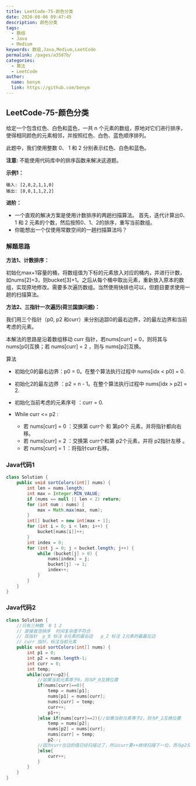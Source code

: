 ```yaml
---
title: LeetCode-75-颜色分类
date: 2020-08-06 09:47:45
description: 颜色分类
tags: 
  - 数组
  - Java
  - Medium
keywords: 数组,Java,Medium,LeetCode
permalink: /pages/a35d7b/
categories: 
  - 算法
  - LeetCode
author: 
  name: benym
  link: https://github.com/benym
---
```


## LeetCode-75-颜色分类

给定一个包含红色、白色和蓝色，一共 n 个元素的数组，原地对它们进行排序，使得相同颜色的元素相邻，并按照红色、白色、蓝色顺序排列。

此题中，我们使用整数 0、 1 和 2 分别表示红色、白色和蓝色。

**注意:**
不能使用代码库中的排序函数来解决这道题。

<!--more-->

**示例1：**

```
输入: [2,0,2,1,1,0]
输出: [0,0,1,1,2,2]
```

**进阶：**

- 一个直观的解决方案是使用计数排序的两趟扫描算法。
  首先，迭代计算出0、1 和 2 元素的个数，然后按照0、1、2的排序，重写当前数组。
- 你能想出一个仅使用常数空间的一趟扫描算法吗？

### 解题思路

**方法1、计数排序：**

初始化max+1容量的桶，将数组值为下标的元素放入对应的桶内，并进行计数，如nums[2]=3，则bucket[3]+1。之后从每个桶中取出元素，重新放入原本的数组，实现原地修改。需要多次遍历数组。当然使用快排也可以，但题目要求使用一趟的扫描算法。

**方法2、三指针一次遍历(荷兰国旗问题)：**

我们用三个指针（p0, p2 和curr）来分别追踪0的最右边界，2的最左边界和当前考虑的元素。

本解法的思路是沿着数组移动 curr 指针，若nums[curr] = 0，则将其与 nums[p0]互换；若 nums[curr] = 2 ，则与 nums[p2]互换。

算法

- 初始化0的最右边界：p0 = 0。在整个算法执行过程中 nums[idx < p0] = 0.

- 初始化2的最左边界 ：p2 = n - 1。在整个算法执行过程中 nums[idx > p2] = 2.

- 初始化当前考虑的元素序号 ：curr = 0.

- While curr <= p2 :
  - 若 nums[curr] = 0 ：交换第 curr个 和 第p0个 元素，并将指针都向右移。
  - 若 nums[curr] = 2 ：交换第 curr个和第 p2个元素，并将 p2指针左移 。
  - 若 nums[curr] = 1 ：将指针curr右移。

### Java代码1

```java
class Solution {
    public void sortColors(int[] nums) {
        int len = nums.length;
        int max = Integer.MIN_VALUE;
        if (nums == null || len < 2) return;
        for (int num : nums) {
            max = Math.max(max, num);
        }
        int[] bucket = new int[max + 1];
        for (int i = 0; i < len; i++) {
            bucket[nums[i]]++;
        }
        int index = 0;
        for (int j = 0; j < bucket.length; j++) {
            while (bucket[j] > 0) {
                nums[index] = j;
                bucket[j] -= 1;
                index++;
            }
        }
    }
}
```

### Java代码2

```java
class Solution {
    //只有三种数  0 1 2
    // 直接冒泡排序  时间复杂度不符合
    // 双指针  p_0 标注 0元素的最右边   p_2 标注 2元素的最最左边
    // curr 指针，标注当前元素
    public void sortColors(int[] nums) {
        int p1 = 0;
        int p2 = nums.length-1;
        int curr = 0;
        int temp;
        while(curr<=p2){
            //如果当前元素等于0，则与P_0互换位置
            if(nums[curr]==0){
                temp = nums[p1];
                nums[p1] = nums[curr];
                nums[curr] = temp;
                curr++;
                p1++;
            }else if(nums[curr]==2){//如果当前元素等于2，则与P_2互换位置
                temp = nums[p2];
                nums[p2] = nums[curr];
                nums[curr] = temp;
                p2--;
            //因为curr左边的值已经扫描过了，所以curr要++继续扫描下一位，而与p2交换的值，curr未扫描，要停下来扫描一下，所以curr不用++
            }else{
                curr++;
            }
        }
    }
}
```



